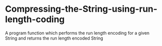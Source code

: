 # Compressing-the-String-using-run-length-coding
A program function which performs the run length encoding for a given String and returns the run length encoded String
